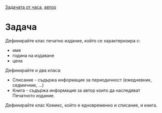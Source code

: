 [Задачата от часа](https://drive.google.com/file/d/1pr9ONXEtDF-z216nm7r42XY4KBGbWmbr/view?usp=sharing), 
[автор](https://github.com/Angeld55)


# Задача
Дефинирайте клас печатно издание, който се характеризира с:
- име
- година на издаване
- цена

Дефинирайте и два класа: 
- Списание - съдържа информация за периодичност (ежедневник, седмичник, ...)
- Книга - съдържа информация за автор
които да наследяват Печатното издание.

Дефинирайте клас Комикс, който е едновременно и списание, и книга.
